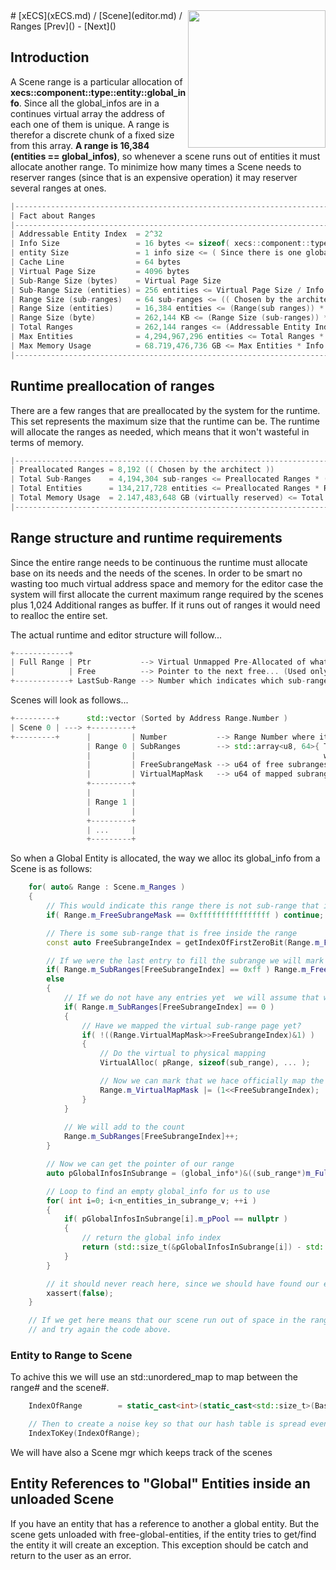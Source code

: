 <img src="https://i.imgur.com/TyjrCTS.jpg" align="right" width="220px" />
# [xECS](xECS.md) / [Scene](editor.md) / Ranges
[Prev]() - [Next]()

## Introduction

A Scene range is a particular allocation of **xecs::component::type::entity::global_info**. Since all the global_infos are in a continues virtual array the address of each one of them is unique. A range is therefor a discrete chunk of a fixed size from this array. **A range is 16,384 (entities == global_infos)**, so whenever a scene runs out of entities it must allocate another range. To minimize how many times a Scene needs to reserver ranges (since that is an expensive operation) it may reserver several ranges at ones.

~~~cpp
|----------------------------------------------------------------------------------------------------|
| Fact about Ranges                                                                                  |
|----------------------------------------------------------------------------------------------------|
| Addressable Entity Index  = 2^32                                                                   |
| Info Size                 = 16 bytes <= sizeof( xecs::component::type::entity::global_info )       |
| entity Size               = 1 info size <= ( Since there is one global_info per entity )           |
| Cache Line                = 64 bytes                                                               |
| Virtual Page Size         = 4096 bytes                                                             |
| Sub-Range Size (bytes)    = Virtual Page Size                                                      |
| Sub-Range Size (entities) = 256 entities <= Virtual Page Size / Info Size                          |
| Range Size (sub-ranges)   = 64 sub-ranges <= (( Chosen by the architect ))                         |
| Range Size (entities)     = 16,384 entities <= (Range(sub ranges)) * (Sub-Range Size(entities))    |
| Range Size (byte)         = 262,144 KB <= (Range Size (sub-ranges)) * (Sub-Range Size (bytes))     |
| Total Ranges              = 262,144 ranges <= (Addressable Entity Index) / (Range Size(entities))  |
| Max Entities              = 4,294,967,296 entities <= Total Ranges * (Range Size(entities))        |
| Max Memory Usage          = 68.719,476,736 GB <= Max Entities * Info Size                          |
|----------------------------------------------------------------------------------------------------|
~~~

## Runtime preallocation of ranges

There are a few ranges that are preallocated by the system for the runtime. This set represents the maximum size that the runtime can be. The runtime will allocate the ranges as needed, which means that it won't wasteful in terms of memory.

~~~cpp
|----------------------------------------------------------------------------------------------------|
| Preallocated Ranges = 8,192 (( Chosen by the architect ))                                          |
| Total Sub-Ranges    = 4,194,304 sub-ranges <= Preallocated Ranges * (Range Size (sub-ranges))      |
| Total Entities      = 134,217,728 entities <= Preallocated Ranges * Range Size (entities)          |
| Total Memory Usage  = 2.147,483,648 GB (virtually reserved) <= Total Entities * Info Size          |
|----------------------------------------------------------------------------------------------------|
~~~

## Range structure and runtime requirements

Since the entire range needs to be continuous the runtime must allocate base on its needs and the needs of the scenes. In order to be smart no wasting too much virtual address space and memory for the editor case the system will first allocate the current maximum range required by the scenes plus 1,024 Additional ranges as buffer. If it runs out of ranges it would need to realloc the entire set.

The actual runtime and editor structure will follow...
~~~cpp
+------------+
| Full Range | Ptr           --> Virtual Unmapped Pre-Allocated of what is likely needed plus the buffer
|            | Free          --> Pointer to the next free... (Used only for the runtime)
+------------+ LastSub-Range --> Number which indicates which sub-range was last allocated so it knows when it runs out of memory which other sub-range to alloc
~~~

Scenes will look as follows...
~~~cpp
+---------+      std::vector (Sorted by Address Range.Number )
| Scene 0 | ---> +---------+
+---------+      |         | Number           --> Range Number where it starts
                 | Range 0 | SubRanges        --> std::array<u8, 64>{ Tells how many entries are in used in this range,
                 |         |                                          when full it will turn on the bit in the FreeSubrangeMask }
                 |         | FreeSubrangeMask --> u64 of free subranges
                 |         | VirtualMapMask   --> u64 of mapped subranges
                 +---------+
                 |         | 
                 | Range 1 | 
                 |         |
                 +---------+
                 | ...     | 
                 +---------+
~~~

So when a Global Entity is allocated, the way we alloc its global_info from a Scene is as follows:

~~~cpp
    for( auto& Range : Scene.m_Ranges )
    {
        // This would indicate this range there is not sub-range that is free so we need to move to the next one
        if( Range.m_FreeSubrangeMask == 0xffffffffffffffff ) continue;

        // There is some sub-range that is free inside the range 
        const auto FreeSubrangeIndex = getIndexOfFirstZeroBit(Range.m_FreeSubrangeMask);

        // If we were the last entry to fill the subrange we will mark the FreeSubrage Bit as 1
        if( Range.m_SubRanges[FreeSubrangeIndex] == 0xff ) Range.m_FreeSubrangeMask |= (1<<FreeSubrangeIndex);
        else
        {
            // If we do not have any entries yet  we will assume that we have not mapped this sub-range yet. If we had then the Alloc will fail but we don't care.
            if( Range.m_SubRanges[FreeSubrangeIndex] == 0 ) 
            {
                // Have we mapped the virtual sub-range page yet?
                if( !((Range.VirtualMapMask>>FreeSubrangeIndex)&1) ) 
                {
                    // Do the virtual to physical mapping
                    VirtualAlloc( pRange, sizeof(sub_range), ... );

                    // Now we can mark that we hace officially map the sub-range
                    Range.m_VirtualMapMask |= (1<<FreeSubrangeIndex);
                }
            }
            
            // We will add to the count
            Range.m_SubRanges[FreeSubrangeIndex]++;
        } 

        // Now we can get the pointer of our range
        auto pGlobalInfosInSubrange = (global_info*)&((sub_range*)m_FullRange->m_Ptr)[ Range.m_Number * n_subranges_per_range_v + FreeSubrangeIndex ];

        // Loop to find an empty global_info for us to use
        for( int i=0; i<n_entities_in_subrange_v; ++i )
        {
            if( pGlobalInfosInSubrange[i].m_pPool == nullptr )
            {
                // return the global info index
                return (std::size_t(&pGlobalInfosInSubrange[i]) - std::size_t(m_FullRange->m_Ptr)) / sizeof(global_info);
            }
        }

        // it should never reach here, since we should have found our entry in the above code 
        xassert(false);
    }

    // If we get here means that our scene run out of space in the ranges, this means we will need to alloc another range
    // and try again the code above. 
~~~

### Entity to Range to Scene

To achive this we will use an std::unordered_map to map between the range# and the scene#. 
~~~cpp
    IndexOfRange        = static_cast<int>(static_cast<std::size_t>(BaseAddressOfGlobalInfo - AddressEntityGlobalInfo) / (# entity per range)) - (Preallocated Ranges)))

    // Then to create a noise key so that our hash table is spread evenly we will convert our Index To a Key
    IndexToKey(IndexOfRange);
~~~

We will have also a Scene mgr which keeps track of the scenes


## Entity References to "Global" Entities inside an unloaded Scene

If you have an entity that has a reference to another a global entity. But the scene gets unloaded with free-global-entities, if the entity tries to get/find the entity it will create an exception. This exception should be catch and return to the user as an error. 

